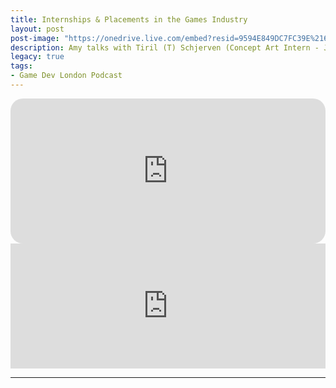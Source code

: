 ```yaml
---
title: Internships & Placements in the Games Industry
layout: post
post-image: "https://onedrive.live.com/embed?resid=9594E849DC7FC39E%2161161&authkey=%21AGNSRgInIVehY8Q&width=1920&height=1634"
description: Amy talks with Tiril (T) Schjerven (Concept Art Intern - Jagex) and Tom (Content Producer Intern - Into Games) about their journeys into the games industry and how their internships went!
legacy: true
tags:
- Game Dev London Podcast
---
```


<iframe style="border-radius:20px" src="https://open.spotify.com/embed/episode/1cDZYildC8tsyeT0XilsM5?utm_source=generator" width="100%" height="232" frameBorder="0" allowfullscreen="" allow="autoplay; clipboard-write; encrypted-media; fullscreen; picture-in-picture"></iframe>
<iframe src="https://anchor.fm/game-dev-london/embed/episodes/InternshipsPlacements-In-The-Games-Industry---Part-1---101---Game-Dev-London-Podcast-e1gb5kb/a-a7ld0pc" height="200" width="100%" frameborder="0" scrolling="no"></iframe>

---